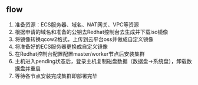 ## flow

1. 准备资源：ECS服务器、域名、NAT网关、VPC等资源
2. 根据申请的域名和准备的公钥去Redhat控制台去生成并下载iso镜像
3. 将镜像转换qcow2格式，上传到云平台oss并做成自定义镜像
4. 将准备好的ECS服务器更换成自定义镜像
5. 在Redhat控制台配置配置master/worker节点后安装集群
6. 主机进入pending状态后，登录主机复制磁盘数据（数据盘->系统盘），卸载数据盘并重启
7. 等待各节点安装完成集群即部署完毕

